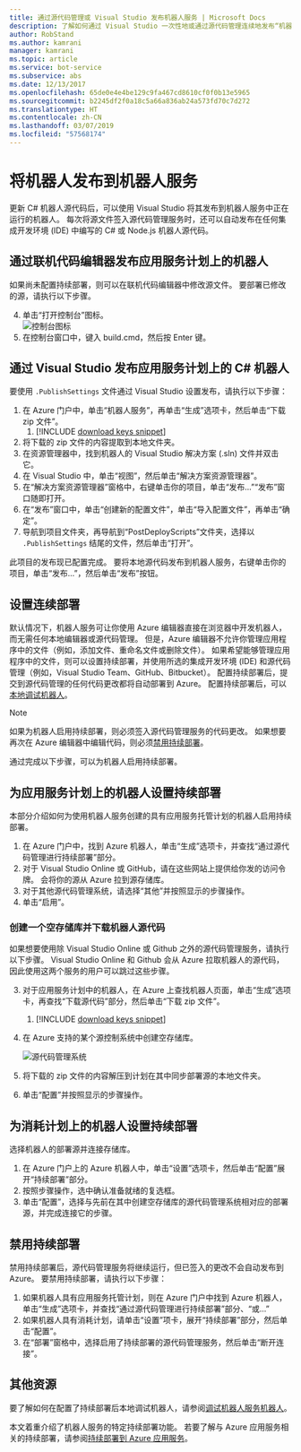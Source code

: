 ```yaml
---
title: 通过源代码管理或 Visual Studio 发布机器人服务 | Microsoft Docs
description: 了解如何通过 Visual Studio 一次性地或通过源代码管理连续地发布“机器人服务”机器人。
author: RobStand
ms.author: kamrani
manager: kamrani
ms.topic: article
ms.service: bot-service
ms.subservice: abs
ms.date: 12/13/2017
ms.openlocfilehash: 65de0e4e4be129c9fa467cd8610cf0f0b13e5965
ms.sourcegitcommit: b2245df2f0a18c5a66a836ab24a573fd70c7d272
ms.translationtype: HT
ms.contentlocale: zh-CN
ms.lasthandoff: 03/07/2019
ms.locfileid: "57568174"
---
```

# <a name="publish-a-bot-to-bot-service"></a>将机器人发布到机器人服务

更新 C# 机器人源代码后，可以使用 Visual Studio 将其发布到机器人服务中正在运行的机器人。 每次将源文件签入源代码管理服务时，还可以自动发布在任何集成开发环境 (IDE) 中编写的 C# 或 Node.js 机器人源代码。


## <a name="publish-a-bot-on-app-service-plan-from-the-online-code-editor"></a>通过联机代码编辑器发布应用服务计划上的机器人

如果尚未配置持续部署，则可以在联机代码编辑器中修改源文件。 要部署已修改的源，请执行以下步骤。

4. 单击“打开控制台”图标。  
    ![控制台图标](~/media/azure-bot-service-console-icon.png)
2. 在控制台窗口中，键入 build.cmd，然后按 Enter 键。


## <a name="publish-c-bot-on-app-service-plan-from-visual-studio"></a>通过 Visual Studio 发布应用服务计划上的 C# 机器人 

要使用 `.PublishSettings` 文件通过 Visual Studio 设置发布，请执行以下步骤：

1. 在 Azure 门户中，单击“机器人服务”，再单击“生成”选项卡，然后单击“下载 zip 文件”。
    1. [!INCLUDE [download keys snippet](~/includes/snippet-abs-key-download.md)]
3. 将下载的 zip 文件的内容提取到本地文件夹。
4. 在资源管理器中，找到机器人的 Visual Studio 解决方案 (.sln) 文件并双击它。
4. 在 Visual Studio 中，单击“视图”，然后单击“解决方案资源管理器”。
5. 在“解决方案资源管理器”窗格中，右键单击你的项目，单击“发布...”“发布”窗口随即打开。 
6. 在“发布”窗口中，单击“创建新的配置文件”，单击“导入配置文件”，再单击“确定”。
7. 导航到项目文件夹，再导航到“PostDeployScripts”文件夹，选择以 `.PublishSettings` 结尾的文件，然后单击“打开”。

此项目的发布现已配置完成。 要将本地源代码发布到机器人服务，右键单击你的项目，单击“发布...”，然后单击“发布”按钮。 

## <a name="set-up-continuous-deployment"></a>设置连续部署

默认情况下，机器人服务可让你使用 Azure 编辑器直接在浏览器中开发机器人，而无需任何本地编辑器或源代码管理。 但是，Azure 编辑器不允许你管理应用程序中的文件（例如，添加文件、重命名文件或删除文件）。 如果希望能够管理应用程序中的文件，则可以设置持续部署，并使用所选的集成开发环境 (IDE) 和源代码管理（例如，Visual Studio Team、GitHub、Bitbucket）。 配置持续部署后，提交到源代码管理的任何代码更改都将自动部署到 Azure。 配置持续部署后，可以[本地调试机器人](bot-service-debug-bot.md)。

> [!NOTE]
> 如果为机器人启用持续部署，则必须签入源代码管理服务的代码更改。 如果想要再次在 Azure 编辑器中编辑代码，则必须[禁用持续部署](#disable-continuous-deployment)。

通过完成以下步骤，可以为机器人启用持续部署。

## <a name="set-up-continuous-deployment-for-a-bot-on-an-app-service-plan"></a>为应用服务计划上的机器人设置持续部署

本部分介绍如何为使用机器人服务创建的具有应用服务托管计划的机器人启用持续部署。

1. 在 Azure 门户中，找到 Azure 机器人，单击“生成”选项卡，并查找“通过源代码管理进行持续部署”部分。
2. 对于 Visual Studio Online 或 GitHub，请在这些网站上提供给你发的访问令牌。 会将你的源从 Azure 拉到源存储库。
3. 对于其他源代码管理系统，请选择“其他”并按照显示的步骤操作。 
3. 单击“启用”。  

### <a name="create-an-empty-repository-and-download-bot-source-code"></a>创建一个空存储库并下载机器人源代码

如果想要使用除 Visual Studio Online 或 Github 之外的源代码管理服务，请执行以下步骤。 Visual Studio Online 和 Github 会从 Azure 拉取机器人的源代码，因此使用这两个服务的用户可以跳过这些步骤。

3. 对于应用服务计划中的机器人，在 Azure 上查找机器人页面，单击“生成”选项卡，再查找“下载源代码”部分，然后单击“下载 zip 文件”。
    1. [!INCLUDE [download keys snippet](~/includes/snippet-abs-key-download.md)]
1. 在 Azure 支持的某个源控制系统中创建空存储库。

    ![源代码管理系统](~/media/continuous-integration-sourcecontrolsystem.png)

3. 将下载的 zip 文件的内容解压到计划在其中同步部署源的本地文件夹。
4. 单击“配置”并按照显示的步骤操作。 

## <a name="set-up-continuous-deployment-for-a-bot-on-a-consumption-plan"></a>为消耗计划上的机器人设置持续部署 

选择机器人的部署源并连接存储库。 

1. 在 Azure 门户上的 Azure 机器人中，单击“设置”选项卡，然后单击“配置”展开“持续部署”部分。  
2. 按照步骤操作，选中确认准备就绪的复选框。 
3. 单击“配置”，选择与先前在其中创建空存储库的源代码管理系统相对应的部署源，并完成连接它的步骤。   


## <a name="disable-continuous-deployment"></a>禁用持续部署 

禁用持续部署后，源代码管理服务将继续运行，但已签入的更改不会自动发布到 Azure。 要禁用持续部署，请执行以下步骤：

1. 如果机器人具有应用服务托管计划，则在 Azure 门户中找到 Azure 机器人，单击“生成”选项卡，并查找“通过源代码管理进行持续部署”部分、“或...” 
2. 如果机器人具有消耗计划，请单击“设置”项卡，展开“持续部署”部分，然后单击“配置”。
3. 在“部署”窗格中，选择启用了持续部署的源代码管理服务，然后单击“断开连接”。  


## <a name="additional-resources"></a>其他资源

要了解如何在配置了持续部署后本地调试机器人，请参阅[调试机器人服务机器人](bot-service-debug-bot.md)。

本文着重介绍了机器人服务的特定持续部署功能。 若要了解与 Azure 应用服务相关的持续部署，请参阅<a href="https://azure.microsoft.com/en-us/documentation/articles/app-service-continuous-deployment/" target="_blank">持续部署到 Azure 应用服务</a>。
